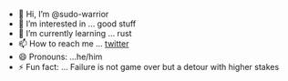 - 👋 Hi, I’m @sudo-warrior
- 👀 I’m interested in ... good stuff
- 🌱 I’m currently learning ... rust
- 📫 How to reach me ... [twitter](https://x.com/moghullis)
- 😄 Pronouns: ...he/him
- ⚡ Fun fact: ... Failure is not game over but a detour with higher stakes 

<!---
sudo-warrior/sudo-warrior is a ✨ special ✨ repository because its `README.md` (this file) appears on your GitHub profile.
You can click the Preview link to take a look at your changes.
--->
